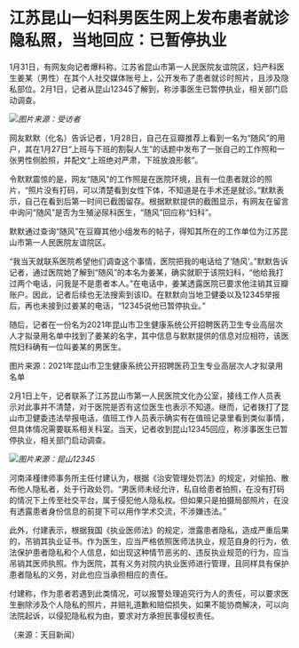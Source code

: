 # 江苏昆山一妇科男医生网上发布患者就诊隐私照，当地回应：已暂停执业

1月31日，有网友向记者爆料称，江苏省昆山市第一人民医院友谊院区，妇产科医生姜某（男性）在其个人社交媒体账号上，公开发布了患者就诊时照片，且涉及隐私部位。2月1日，记者从昆山12345了解到，称涉事医生已暂停执业，相关部门启动调查。

![](https://inews.gtimg.com/newsapp_bt/0/15637589704/1000)_图片来源：受访者_

网友默默（化名）告诉记者，1月28日，自己在豆瓣推荐上看到一名为“随风”的用户，其在1月27日“上班与下班的割裂人生”的话题中发布了一张自己的工作照和一张男性侧脸照，并配文“上班绝对严肃，下班放浪形骸”。

令默默震惊的是，网友“随风”的工作照是在医院环境，且有一位患者就诊的照片，“照片没有打码，可以清楚看到女性下体，不知道是在手术还是就诊。”默默表示，自己在看到后第一时间已截图留存。根据默默提供的截图显示，有网友在留言中询问“随风”是否为生殖泌尿科医生，“随风”回应称“妇科”。

默默通过查询“随风”在豆瓣其他小组发布的帖子，得知其所在的工作单位为江苏昆山市第一人民医院友谊院区。

“我当天就联系医院希望他们调查这个事情，医院把我的电话给了‘随风’。”默默告诉记者，通过医院她了解到“随风”的本名为姜某，确实就职于该院妇科，“他给我打过两个电话，问我是不是患者本人。”在电话中，姜某透露医院已要求他注销其豆瓣账户。因此，记者后续也无法搜索到该ID。在默默向当地卫健委以及12345举报后，再也未接到过姜某的电话，“12345说他已暂停执业。”

随后，记者在一份名为2021年昆山市卫生健康系统公开招聘医药卫生专业高层次人才拟录用名单中找到了姜某的名字，其中信息与默默提供的信息对应相符，该医院妇科确有一位叫姜某的男医生。

图片来源：2021年昆山市卫生健康系统公开招聘医药卫生专业高层次人才拟录用名单

2月1日上午，记者联系了江苏昆山市第一人民医院文化办公室，接线工作人员表示对此事并不清楚，对于医院是否有这位医生也表示不知道。继而，记者拨打了昆山市卫健委违法举报电话，值班工作人员表示确实有在值班记录里看到类似事情，但具体情况需要联系相关科室。当天，记者收到昆山12345回应，称涉事医生已暂停执业，相关部门启动调查。

![](https://inews.gtimg.com/newsapp_bt/0/15637589707/1000)_图片来源：昆山12345_

河南泽槿律师事务所主任付建认为，根据《治安管理处罚法》的规定，对偷拍、散布他人隐私者，处于行政处罚。“男医师未经允许，私自给患者拍照，在没有打码的情况下上传至社交平台，属于侵犯他人隐私权。但如果只是拍摄局部照片，在没有透露患者身份信息的前提下可以用作学术交流，不涉嫌违法。”

此外，付建表示，根据我国《执业医师法》的规定，泄露患者隐私，造成严重后果的，吊销其执业证书。作为医生，应当严格依照医师法执业，规范自身的行为，依法保护患者隐私和个人信息，如出现这种情节恶劣的、违反执业规范的行为，应当吊销其医师执照。作为医院，其有义务对院内执业医师进行管理，且同样具有保护患者隐私的义务，对此也应当承担相应的责任。

付建称，作为患者若遇到此类情况，可以报警处理追究行为人的责任，可以要求医生删除涉及个人隐私的照片，并赔礼道歉和赔偿损失，如果不能协商解决，可以向法院起诉，以侵犯隐私权为由，要求对方承担民事侵权责任。

（来源：天目新闻）

